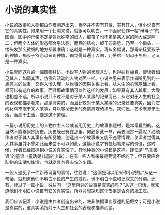 # 小说的真实性

小说的故事和人物都由作者创造出来，当然并不实有其事、实有其人，但小说自有它的真实性。如果用一个比喻来说，就很可以明白。一个画家创作一幅“母与子”的图画，图中的母亲不定是姓张姓李的妇人，那孩子也不定是某人家的阿大或是阿二；但两个人体的形态都合乎法则，而目的结构，躯干的姿势，乃至一个指头、一缕头发那么微细的地方都很准确：这就是一种真实。再从全幅说，那母亲抚爱孩子的神情，那孩子依恋母亲的神情，都觉得普遍于人间，几乎给一切母子写照：这又是一种真实。

小说就同这样的一幅图画相仿。小说写人物的状貌言动，也得妙肖逼真，使读者如见其人，如闻其声，仿佛和活动的人物对面一样。小说中用来表示作者所见到的一点意义的故事，又得入情入理，从世事的因果关系上看，从人生的心理基础上看，都可以有这样的故事，而且那故事确可以作这样的发展；如果真有其人其事，大致也相差不远。所以小说只不过不是对于某人某事的记录而已；从它对于人生的社会的表现和描摹看来，那是真实的，而且比较对于某人某事的记录还要真实，因为它的材料不限于某人某事，可以容纳更多的真情真理的缘故。我们说，艺术来源于生活，而高于生活，便是这个道理。

一篇小说用历史上的人物作主人公或者用历史上的故事作题材，是常常看到的。这当然不能够照抄历史。历史既已有在那里，何必多此一举，再去照抄一遍呢？必须作者对于其人其事自有所见地，创造出一个故事来又能不违背情理，使读者觉得其人其事虽并不曾如此而未尝不可以如此，这篇小说才有提起笔来写的价值，这时候，作者已经把握到小说的真实性了。其他种类的小说都是这样。即使是“鸟言兽语”的童话（童话是儿童的小说），在有一些人看来最是荒诞不经的了，但只要应合动物的生活和性情，也就是具有真实性的东西。

一般人遇见了一件新奇可喜的事情，往往说：“这倒是可以用来作小说的。”从这一句话，就知道他们不明白小说的产生的过程，也不明白小说和记叙文的分别。还有，读过了一篇小说，往往问：“这里所说的故事是真实的吗？”从这一句话，就知道他们不明白小说自有它的真实性，所以只想探知这个故事是否真的发生过。

我们应该记着：小说是由作者创造出来的，决非依据事实写述的记叙文；可是小说是真实的，这真实系指对于人生和社会的表现和描摹而言。
